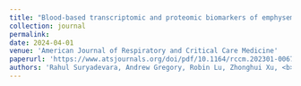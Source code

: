 ```yaml
---
title: "Blood-based transcriptomic and proteomic biomarkers of emphysema"
collection: journal
permalink: 
date: 2024-04-01
venue: 'American Journal of Respiratory and Critical Care Medicine'
paperurl: 'https://www.atsjournals.org/doi/pdf/10.1164/rccm.202301-0067OC'
authors: 'Rahul Suryadevara, Andrew Gregory, Robin Lu, Zhonghui Xu, <b>Aria Masoomi</b>, et al'
---
```

